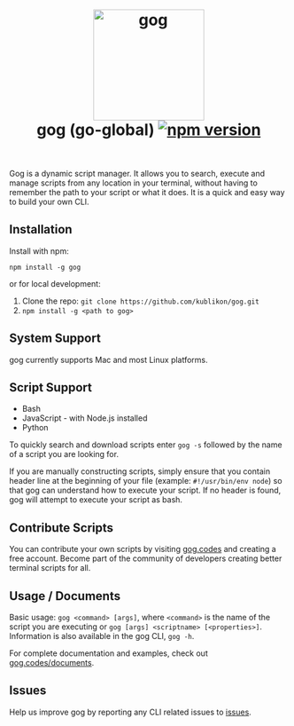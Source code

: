 <h1 align="center">
	<img src="https://raw.githubusercontent.com/kublikon/gog/master/img/gog.png" alt="gog" width="200">
	<br>
	gog (go-global)
  <a href="https://npmjs.org/package/gog">
    <img src="https://img.shields.io/npm/v/gog.svg" alt="npm version">
  </a>
	<br>
	<br>
</h1>

Gog is a dynamic script manager. It allows you to search, execute and manage scripts from any location in your terminal, without having to remember the path to your script or what it does. It is a quick and easy way to build your own CLI.


## Installation
Install with npm:

```
npm install -g gog
```

or for local development:

1. Clone the repo: `git clone https://github.com/kublikon/gog.git`
2. `npm install -g <path to gog>`


## System Support
gog currently supports Mac and most Linux platforms.


## Script Support

* Bash
* JavaScript - with Node.js installed
* Python

To quickly search and download scripts enter `gog -s` followed by the name of a script you are looking for.

If you are manually constructing scripts, simply ensure that you contain header line at the beginning of your file (example: `#!/usr/bin/env node`) so that gog can understand how to execute your script. If no header is found, gog will attempt to execute your script as bash.


## Contribute Scripts
You can contribute your own scripts by visiting [gog.codes](https://gog.codes) and creating a free account. Become part of the community of developers creating better terminal scripts for all.


## Usage / Documents
Basic usage: `gog <command> [args]`, where `<command>` is the name of the script you are executing or `gog [args] <scriptname> [<properties>]`. Information is also available in the gog CLI, `gog -h`.

For complete documentation and examples, check out [gog.codes/documents](https://gog.codes/documents).


## Issues
Help us improve gog by reporting any CLI related issues to [issues](https://github.com/kublikon/gog/issues).
